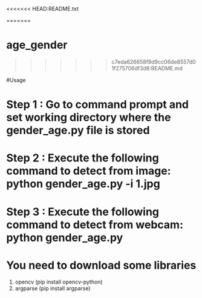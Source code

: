 <<<<<<< HEAD:README.txt

=======
# age_gender
>>>>>>> c7eda626658f9d9cc06de8557d01f275706df3d8:README.md

#Usage 
# Step 1 : Go to command prompt and set working directory where the gender_age.py file is stored
# Step 2 : Execute the following command to detect from image: python gender_age.py -i 1.jpg  
# Step 3 : Execute the following command to detect from webcam: python gender_age.py

# You need to download some libraries
1. opencv (pip install opencv-python)
2. argparse (pip install argparse)
